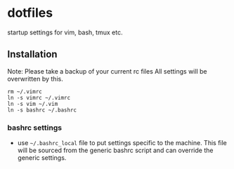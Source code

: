 dotfiles
========

startup settings for vim, bash, tmux etc.

## Installation
Note: Please take a backup of your current rc files
All settings will be overwritten by this.

```
rm ~/.vimrc
ln -s vimrc ~/.vimrc
ln -s vim ~/.vim
ln -s bashrc ~/.bashrc
```

### bashrc settings
- use `~/.bashrc_local` file to put settings specific to the machine. This file will be sourced from the generic bashrc script and can override the generic settings.

